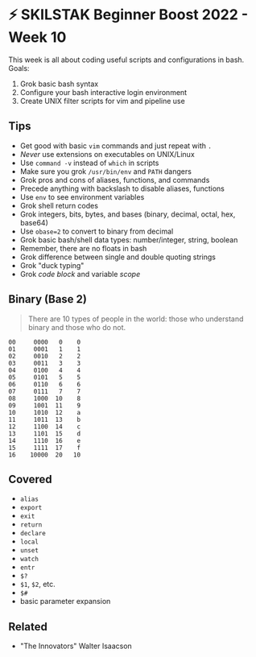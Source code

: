 # ⚡ SKILSTAK Beginner Boost 2022 - Week 10

This week is all about coding useful scripts and configurations in bash.
Goals:

1.  Grok basic bash syntax
2.  Configure your bash interactive login environment
3.  Create UNIX filter scripts for vim and pipeline use

## Tips

* Get good with basic `vim` commands and just repeat with `.`
* *Never* use extensions on executables on UNIX/Linux
* Use `command -v` instead of `which` in scripts
* Make sure you grok `/usr/bin/env` and `PATH` dangers
* Grok pros and cons of aliases, functions, and commands
* Precede anything with backslash to disable aliases, functions
* Use `env` to see environment variables
* Grok shell return codes
* Grok integers, bits, bytes, and bases (binary, decimal, octal, hex, base64)
* Use `obase=2` to convert to binary from decimal
* Grok basic bash/shell data types: number/integer, string, boolean
* Remember, there are no floats in bash
* Grok difference between single and double quoting strings
* Grok "duck typing"
* Grok *code block* and variable *scope*

## Binary (Base 2)

> There are 10 types of people in the world:
> those who understand binary
> and those who do not.

```
00     0000   0    0
01     0001   1    1
02     0010   2    2
03     0011   3    3
04     0100   4    4
05     0101   5    5
06     0110   6    6
07     0111   7    7
08     1000  10    8
09     1001  11    9
10     1010  12    a
11     1011  13    b
12     1100  14    c
13     1101  15    d
14     1110  16    e
15     1111  17    f
16    10000  20   10
```

## Covered

* `alias`
* `export`
* `exit`
* `return`
* `declare`
* `local`
* `unset`
* `watch`
* `entr`
* `$?`
* `$1`, `$2`, etc.
* `$#`
* basic parameter expansion


## Related

* "The Innovators" Walter Isaacson
